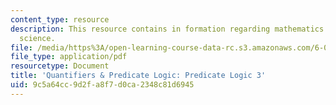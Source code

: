 ```yaml
---
content_type: resource
description: This resource contains in formation regarding mathematics for computer
  science.
file: /media/https%3A/open-learning-course-data-rc.s3.amazonaws.com/6-042j-mathematics-for-computer-science-spring-2015/9c5a64cc9d2fa8f7d0ca2348c81d6945_MIT6_042JS16_Predicate3.pdf
file_type: application/pdf
resourcetype: Document
title: 'Quantifiers & Predicate Logic: Predicate Logic 3'
uid: 9c5a64cc-9d2f-a8f7-d0ca-2348c81d6945
---
```


